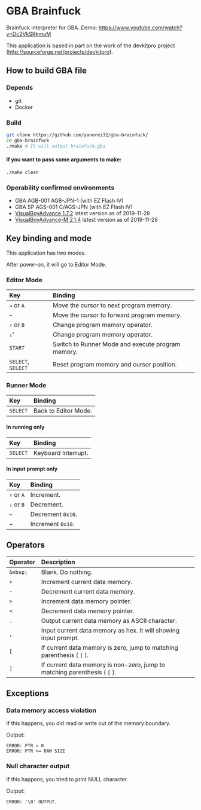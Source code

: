 # GBA Brainfuck
Brainfuck interpreter for GBA.
Demo: https://www.youtube.com/watch?v=Dc2VkSRkmuM

This application is based in part on the work of the devkitpro project (http://sourceforge.net/projects/devkitpro).

## How to build GBA file

### Depends
* git
* Docker

### Build
```bash
git clone https://github.com/yanorei32/gba-brainfuck/
cd gba-brainfuck
./make # It will output brainfuck.gba
```

#### If you want to pass some arguments to make:

```bash
./make clean
```

### Operability confirmed environments

* GBA AGB-001 AGB-JPN-1 (with EZ Flash IV)
* GBA SP AGS-001 C/AGS-JPN (with EZ Flash IV)
* [VisualBoyAdvance 1.7.2](https://ja.osdn.net/projects/sfnet_vba/) latest version as of 2019-11-28
* [VisualBoyAdvance-M 2.1.4](https://github.com/visualboyadvance-m/visualboyadvance-m) latest version as of 2019-11-28

## Key binding and mode

This application has two modes.

After power-on, it will go to Editor Mode.

### Editor Mode

| Key                | Binding                                           |
|:-------------------|:--------------------------------------------------|
| `→` or `A`         | Move the cursor to next program memory.           |
| `←`                | Move the cursor to forward program memory.        |
| `↑` or `B`         | Change program memory operator.                   |
| `↓`'               | Change program memory operator.                   |
| `START`            | Switch to Runner Mode and execute program memory. |
| `SELECT`, `SELECT` | Reset program memory and cursor position.         |

### Runner Mode

| Key      | Binding              |
|:---------|:---------------------|
| `SELECT` | Back to Editor Mode. |

#### In running only

| Key      | Binding             |
|:---------|:--------------------|
| `SELECT` | Keyboard Interrupt. |

#### In input prompt only

| Key        | Binding           |
|:-----------|:------------------|
| `↑` or `A` | Increment.        |
| `↓` or `B` | Decrement.        |
| `←`        | Decrement `0x10`. |
| `→`        | Increment `0x10`. |

## Operators

| Operator | Description                                                               |
|:---------|:--------------------------------------------------------------------------|
| `&nbsp;` | Blank. Do nothing.                                                        |
| `+`      | Increment current data memory.                                            |
| `-`      | Decrement current data memory.                                            |
| `>`      | Increment data memory pointer.                                            |
| `<`      | Decrement data memory pointer.                                            |
| `.`      | Output current data memory as ASCII character.                            |
| `,`      | Input current data memory as hex. It will showing input prompt.           |
| `[`      | If current data memory is zero, jump to matching parenthesis ( `]` ).     |
| `]`      | If current data memory is non-zero, jump to matching parenthesis ( `[` ). |

## Exceptions

### Data memory access violation
If this happens, you did read or write out of the memory boundary.

Output:
```
ERROR: PTR < 0
ERROR: PTR >= RAM SIZE
```

### Null character output
If this happens, you tried to print NULL character.

Output:
```
ERROR: '\0' OUTPUT.
```

